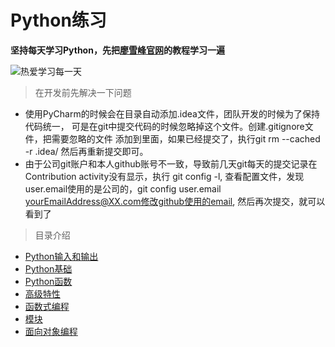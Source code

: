 # Python练习
**坚持每天学习Python，先把[廖雪峰官网](https://www.liaoxuefeng.com/wiki/1016959663602400 "廖雪峰官网")的教程学习一遍**

![热爱学习每一天](http://p0.so.qhimgs1.com/sdr/400__/t01bb1fd1a798f4af6c.png "开工啦")

>在开发前先解决一下问题
* 使用PyCharm的时候会在目录自动添加.idea文件，团队开发的时候为了保持代码统一，
可是在git中提交代码的时候忽略掉这个文件。创建.gitignore文件，把需要忽略的文件
添加到里面，如果已经提交了，执行git rm --cached -r .idea/ 然后再重新提交即可。
* 由于公司git账户和本人github账号不一致，导致前几天git每天的提交记录在Contribution activity没有显示，执行 git config -l, 查看配置文件，发现user.email使用的是公司的，git config user.email yourEmailAddress@XX.com修改github使用的email, 然后再次提交，就可以看到了

>目录介绍
* [Python输入和输出](https://github.com/wangweiwg/python/tree/master/01-Python%E8%BE%93%E5%85%A5%E5%92%8C%E8%BE%93%E5%87%BA "Python输入和输出")
* [Python基础](https://github.com/wangweiwg/python/tree/master/02-Python%E5%9F%BA%E7%A1%80 "Python基础")
* [Python函数](https://github.com/wangweiwg/python/tree/master/03-Python%E5%87%BD%E6%95%B0 "Python函数")
* [高级特性](https://github.com/wangweiwg/python/tree/master/03-Python%E5%87%BD%E6%95%B0 "高级特性")
* [函数式编程](https://github.com/wangweiwg/python/tree/master/05-%E5%87%BD%E6%95%B0%E5%BC%8F%E7%BC%96%E7%A8%8B "函数式编程")
* [模块](https://github.com/wangweiwg/python/tree/master/06-%E6%A8%A1%E5%9D%97 "模块")
* [面向对象编程](https://github.com/wangweiwg/python/tree/master/07-%E9%9D%A2%E5%90%91%E5%AF%B9%E8%B1%A1%E7%BC%96%E7%A8%8B "面向对象编程")
